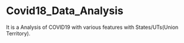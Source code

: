 # Covid18_Data_Analysis
It is a Analysis of COVID19 with various features with States/UTs(Union Territory).
